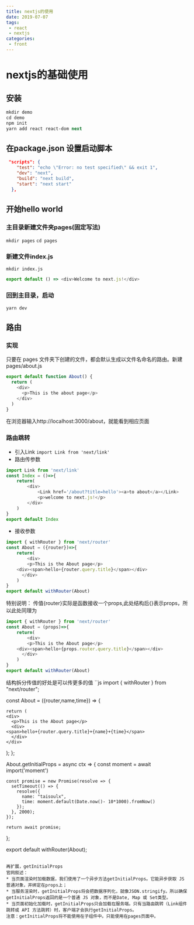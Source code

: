 ```yaml
---
title: nextjs的使用
date: 2019-07-07
tags:
 - react
 - nextjs
categories: 
 - front
---
```


# nextjs的基础使用

## 安装
```vb
mkdir demo
cd demo
npm init
yarn add react react-dom next
```
## 在package.json 设置启动脚本
```json
 "scripts": {
    "test": "echo \"Error: no test specified\" && exit 1",
    "dev": "next",
    "build": "next build",
    "start": "next start"
  },
  ```
## 开始hello world
### 主目录新建文件夹pages(固定写法)
`mkdir pages`
`cd pages`
### 新建文件index.js
`mkdir index.js`
```js
export default () => <div>Welcome to next.js!</div>
```

### 回到主目录，启动
`yarn dev`

## 路由
### 实现
只要在 pages 文件夹下创建的文件，都会默认生成以文件名命名的路由。新建pages/about.js
```js
export default function About() {
  return (
    <div>
      <p>This is the about page</p>
    </div>
  )
}
```
在浏览器输入http://localhost:3000/about，就能看到相应页面
### 路由跳转
* 引入Link
`import Link from 'next/link'`
* 路由传参数
```js
import Link from 'next/link'
const Index = ()=>{
    return(
        <div>
            <Link href='/about?title=hello'><a>to about</a></Link>
            <p>welcome to next.js!</p>
        </div>
    )
}
export default Index
```
* 接收参数
```js
import { withRouter } from 'next/router'
const About = ({router})=>{
    return(
        <div>
        <p>This is the About page</p>
    <div><span>hello+{router.query.title}</span></div>
      </div>
    )
}
export default withRouter(About)
```
特别说明：
传值{router}实际是函数接收一个props,此处结构后{}表示props，所以此处同理为
```js
import { withRouter } from 'next/router'
const About = (props)=>{
    return(
        <div>
        <p>This is the About page</p>
    <div><span>hello+{props.router.query.title}</span></div>
      </div>
    )
}
export default withRouter(About)
```
结构拆分传值的好处是可以传更多的值
``js
import { withRouter } from "next/router";

const About = ({router,name,time}) => {

    return (
    <div>
      <p>This is the About page</p>
      <div>
    <span>hello+{router.query.title}+{name}+{time}</span>
      </div>
    </div>
  );
};

About.getInitialProps = async ctx => {
    const moment = await import('moment')
  
    const promise = new Promise(resolve => {
      setTimeout(() => {
        resolve({
          name: "taisoulx",
          time: moment.default(Date.now()- 10*1000).fromNow()
        });
      }, 2000);
    });
  
    return await promise;
  };


export default withRouter(About);
```

再扩展，getInitialProps
官网叙述：
* 当页面渲染时加载数据，我们使用了一个异步方法getInitialProps。它能异步获取 JS 普通对象，并绑定在props上；
* 当服务渲染时，getInitialProps将会把数据序列化，就像JSON.stringify。所以确保getInitialProps返回的是一个普通 JS 对象，而不是Date, Map 或 Set类型。
* 当页面初始化加载时，getInitialProps只会加载在服务端。只有当路由跳转（Link组件跳转或 API 方法跳转）时，客户端才会执行getInitialProps。
注意：getInitialProps将不能使用在子组件中。只能使用在pages页面中。